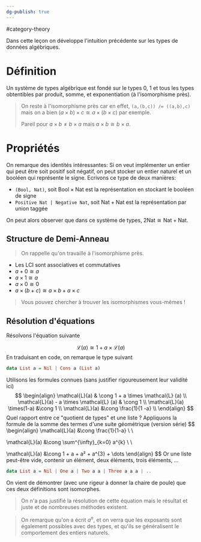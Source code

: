```yaml
---
dg-publish: true
---
```


#category-theory 

Dans cette leçon on développe l'intuition précédente sur les types de données algébriques.

# Définition

Un système de types algébrique est fondé sur le types $\mathcal{0}$, $\mathcal{1}$ et tous les types obtentibles par produit, somme, et exponentiation (à l'isomorphisme près).

> On reste à l'isomorphisme près car en effet, `(a,(b,c)) /= ((a,b),c)` mais on a bien $(a\times b) \times c \cong a \times (b \times c)$ par exemple. 
> 
> Pareil pour $a \times b \neq b \times a$ mais $a \times b \cong b \times a$.


# Propriétés

On remarque des identités intéressantes: Si on veut implémenter un entier qui peut être soit positif soit négatif, on peut stocker un entier naturel et un booléen qui représente le signe. Ecrivons ce type de deux manières:

- `(Bool, Nat)`, soit $\text{Bool} \times \text{Nat}$ est la représentation en stockant le booléen de signe
- `Positive Nat | Negative Nat`, soit $\text{Nat} + \text{Nat}$ est la représentation par union taggée

On peut alors observer que dans ce système de types, $2\text{Nat} \cong \text{Nat} + \text{Nat}$.


## Structure de Demi-Anneau

> On rappelle qu'on travaille à l'isomorphisme près.

- Les LCI sont associatives et commutatives
- $a + \mathcal{0} \cong a$
- $a \times \mathcal{1} \cong a$
- $a × \mathcal{0} ≅ \mathcal{0}$
- $a \times (b + c) \cong a\times b + a \times c$

> Vous pouvez chercher à trouver les isomorphismes vous-mêmes ! 

## Résolution d'équations

Résolvons l'équation suivante

$$
\mathcal{L}(a) \cong 1 + a \times \mathcal{L}(a)
$$
En traduisant en code, on remarque le type suivant
```haskell
data List a = Nil | Cons a (List a)
```

Utilisons les formules connues (sans justifier rigoureusement leur validité ici)
$$
\begin{align}
\mathcal{L}(a)  & \cong 1 + a \times \mathcal{L} (a) \\
\mathcal{L}(a) - a \times \mathcal{L} (a)  & \cong 1 \\
\mathcal{L}(a) \times(1-a) &\cong 1 \\
\mathcal{L}(a) &\cong \frac{1}{1 -a} \\
\end{align}
$$
Quel rapport entre ce "quotient de types" et une liste ?
Appliquons la formule de la somme des termes d'une suite géométrique (version série)
$$
\begin{align}
\mathcal{L}(a) &\cong \frac{1}{1-a} \\ \\

\mathcal{L}(a) &\cong \sum^{\infty}_{k=0} a^{k} \\ \\

\mathcal{L}(a) &\cong 1 + a + a² + a^{3} + \dots
\end{align}
$$
Or une liste peut-être vide, contenir un élément, deux éléments, trois éléments, $\dots$
```haskell
data List a = Nil | One a | Two a a | Three a a a | ..
```

On vient de démontrer (avec une rigeur à donner la chaire de poule) que ces deux définitions sont isomorphes.

> On n'a pas justifié la résolution de cette équation mais le résultat et juste et de nombreuses méthodes existent.

> On remarque qu'on a écrit $a^{n}$, et on verra que les exposants sont également possibles avec des types, et qu'ils se généralisent le comportement des entiers naturels.
